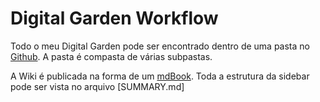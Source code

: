 # Digital Garden Workflow

Todo o meu Digital Garden pode ser encontrado dentro de uma pasta no [Github](https://github.com/lucasjoviniano/garden/tree/main/src). A pasta é compasta de várias subpastas.

A Wiki é publicada na forma de um [mdBook](https://rust-lang.github.io/mdBook/). Toda a estrutura da sidebar pode ser vista no arquivo [SUMMARY.md]